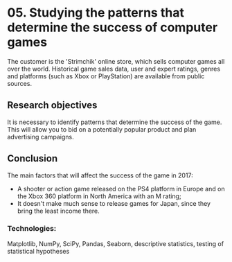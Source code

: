 # 05. Studying the patterns that determine the success of computer games

The customer is the 'Strimchik' online store, which sells computer games all over the world.
Historical game sales data, user and expert ratings, genres and platforms (such as Xbox or PlayStation) are available from public sources.

## Research objectives
It is necessary to identify patterns that determine the success of the game. This will allow you to bid on a potentially popular product and plan advertising campaigns.

## Conclusion

The main factors that will affect the success of the game in 2017:

- A shooter or action game released on the PS4 platform in Europe and on the Xbox 360 platform in North America with an M rating;
- It doesn't make much sense to release games for Japan, since they bring the least income there.

### Technologies:
Matplotlib, NumPy, SciPy, Pandas, Seaborn, descriptive statistics, testing of statistical hypotheses
